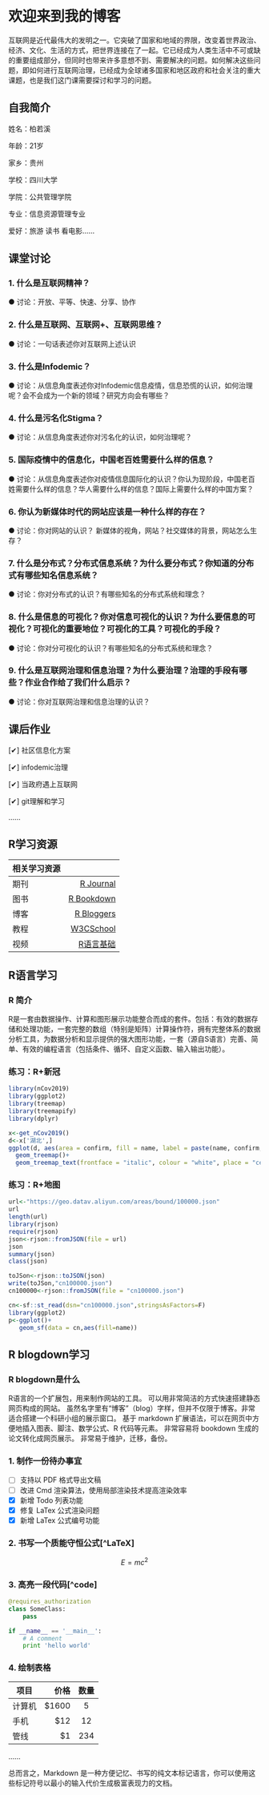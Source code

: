 # 欢迎来到我的博客
互联网是近代最伟大的发明之一。它突破了国家和地域的界限，改变着世界政治、经济、文化、生活的方式，把世界连接在了一起。它已经成为人类生活中不可或缺的重要组成部分，但同时也带来许多意想不到、需要解决的问题。如何解决这些问题，即如何进行互联网治理，已经成为全球诸多国家和地区政府和社会关注的重大课题，也是我们这门课需要探讨和学习的问题。

## 自我简介
姓名：柏若溪

年龄：21岁

家乡：贵州

学校：四川大学

学院：公共管理学院

专业：信息资源管理专业

爱好：旅游 读书 看电影……


## 课堂讨论
### 1. 什么是互联网精神？
● 讨论：开放、平等、快速、分享、协作

### 2. 什么是互联网、互联网+、互联网思维？
● 讨论：一句话表述你对互联网上述认识

### 3. 什么是Infodemic？
● 讨论：从信息角度表述你对Infodemic信息疫情，信息恐慌的认识，如何治理呢？会不会成为一个新的领域？研究方向会有哪些？

### 4. 什么是污名化Stigma？
● 讨论：从信息角度表述你对污名化的认识，如何治理呢？

### 5. 国际疫情中的信息化，中国老百姓需要什么样的信息？
● 讨论：从信息角度表述你对疫情信息国际化的认识？你认为现阶段，中国老百姓需要什么样的信息？华人需要什么样的信息？国际上需要什么样的中国方案？

### 6. 你认为新媒体时代的网站应该是一种什么样的存在？
● 讨论：你对网站的认识？ 新媒体的视角，网站？社交媒体的背景，网站怎么生存？

### 7. 什么是分布式？分布式信息系统？为什么要分布式？你知道的分布式有哪些知名信息系统？
● 讨论：你对分布式的认识？有哪些知名的分布式系统和理念？

### 8. 什么是信息的可视化？你对信息可视化的认识？为什么要信息的可视化？可视化的重要地位？可视化的工具？可视化的手段？
● 讨论：你对分可视化的认识？有哪些知名的分布式系统和理念？

### 9. 什么是互联网治理和信息治理？为什么要治理？治理的手段有哪些？作业合作给了我们什么启示？
● 讨论：你对互联网治理和信息治理的认识？

## 课后作业
[✔] 社区信息化方案     

[✔] infodemic治理

[✔] 当政府遇上互联网   

[✔] git理解和学习

......

## R学习资源
|相关学习资源|     |
|--------|-----:| 
|期刊|[R Journal](https://journal.r-project.org/)|  
|图书|[R Bookdown](https://bookdown.org/home/)|  
|博客|[R Bloggers](https://www.r-bloggers.com/)|
|教程|[W3CSchool](https://www.w3cschool.cn/r/r_overview.html)|
|视频|[R语言基础](https://mooc1.chaoxing.com/course/97619275.html?_from_=208815890_17811461_117047994_ad050eece3f6dddeb97c04d1c57108ef)|

## R语言学习
### R 简介
R是一套由数据操作、计算和图形展示功能整合而成的套件。包括：有效的数据存储和处理功能，一套完整的数组（特别是矩阵）计算操作符，拥有完整体系的数据分析工具，为数据分析和显示提供的强大图形功能，一套（源自S语言）完善、简单、有效的编程语言（包括条件、循环、自定义函数、输入输出功能）。

### 练习：R+新冠
```R
library(nCov2019)
library(ggplot2)
library(treemap)
library(treemapify)
library(dplyr)

x<-get_nCov2019()
d<-x['湖北',]
ggplot(d, aes(area = confirm, fill = name, label = paste(name, confirm, sep="\n")))+
  geom_treemap()+
  geom_treemap_text(frontface = "italic", colour = "white", place = "centre",grow = TRUE)
```

### 练习：R+地图
```R
url<-"https://geo.datav.aliyun.com/areas/bound/100000.json"
url
length(url)
library(rjson)
require(rjson)
json<-rjson::fromJSON(file = url)
json
summary(json)
class(json)

toJSon<-rjson::toJSON(json)
write(toJSon,"cn100000.json")
cn100000<-rjson::fromJSON(file = "cn100000.json")

cn<-sf::st_read(dsn="cn100000.json",stringsAsFactors=F)
library(ggplot2)
p<-ggplot()+
   geom_sf(data = cn,aes(fill=name))
```

## R blogdown学习
### R blogdown是什么
R语言的一个扩展包，用来制作网站的工具。
可以用非常简洁的方式快速搭建静态网页构成的网站。
虽然名字里有“博客”（blog）字样，但并不仅限于博客。非常适合搭建一个科研小组的展示窗口。
基于 markdown 扩展语法，可以在网页中方便地插入图表、脚注、数学公式、R 代码等元素。
非常容易将 bookdown 生成的论文转化成网页展示。
非常易于维护，迁移，备份。

### 1. 制作一份待办事宜

- [ ] 支持以 PDF 格式导出文稿
- [ ] 改进 Cmd 渲染算法，使用局部渲染技术提高渲染效率
- [x] 新增 Todo 列表功能
- [x] 修复 LaTex 公式渲染问题
- [x] 新增 LaTex 公式编号功能

### 2. 书写一个质能守恒公式[^LaTeX]

$$E=mc^2$$

### 3. 高亮一段代码[^code]

```python
@requires_authorization
class SomeClass:
    pass

if __name__ == '__main__':
    # A comment
    print 'hello world'
```

### 4. 绘制表格

| 项目        | 价格   |  数量  |
| --------   | -----:  | :----:  |
| 计算机     | \$1600 |   5     |
| 手机        |   \$12   |   12   |
| 管线        |    \$1    |  234  |

......

总而言之，Markdown 是一种方便记忆、书写的纯文本标记语言，你可以使用这些标记符号以最小的输入代价生成极富表现力的文档。
